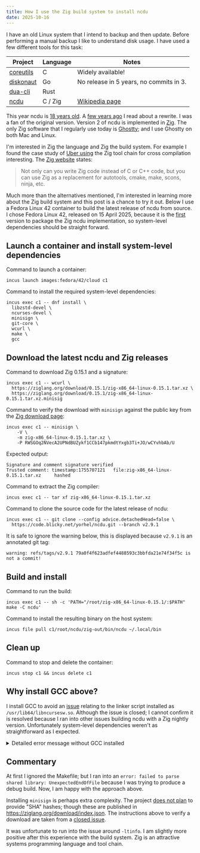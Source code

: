 ```yaml
---
title: How I use the Zig build system to install ncdu
date: 2025-10-16
---
```


<!--
Copyright 2025 Keith Maxwell
SPDX-License-Identifier: CC-BY-SA-4.0
-->

[does not plan]: https://github.com/ziglang/www.ziglang.org/issues/290
[closed issue]: https://github.com/ziglang/www.ziglang.org/issues/243
[spec]: https://src.fedoraproject.org/rpms/ncdu/blob/rawhide/f/ncdu.spec
[coreutils]: https://www.gnu.org/software/coreutils/
[diskonaut]: https://github.com/imsnif/diskonaut
[dua-cli]: https://github.com/Byron/dua-cli
[ncdu]: https://code.blicky.net/yorhel/ncdu/
[Wikipedia page]: https://en.wikipedia.org/wiki/Ncdu
[18 years old]: https://dev.yorhel.nl/ncdu/changes
[few years ago]: https://dev.yorhel.nl/doc/ncdu2
[Zig website]: https://ziglang.org/learn/why_zig_rust_d_cpp/
[first]: https://packages.fedoraproject.org/pkgs/ncdu/ncdu/
[Ghostty]: https://ghostty.org/
[Zig]: https://ziglang.org/
[Uber using]: https://www.uber.com/en-GB/blog/bootstrapping-ubers-infrastructure-on-arm64-with-zig/

I have an old Linux system that I intend to backup and then update. Before
performing a manual backup I like to understand disk usage. I have used a few
different tools for this task:

| Project     | Language | Notes                                   |
| ----------- | -------- | --------------------------------------- |
| [coreutils] | C        | Widely available!                       |
| [diskonaut] | Go       | No release in 5 years, no commits in 3. |
| [dua-cli]   | Rust     |                                         |
| [ncdu]      | C / Zig  | [Wikipedia page]                        |

This year ncdu is [18 years old]. A [few years ago] I read about a rewrite. I
was a fan of the original version. Version 2 of ncdu is implemented in [Zig].
The only Zig software that I regularly use today is [Ghostty]; and I use Ghostty
on both Mac and Linux.

I'm interested in Zig the language and Zig the build system. For example I found
the case study of [Uber using] the Zig tool chain for cross compilation
interesting. The [Zig website] states:

> Not only can you write Zig code instead of C or C++ code, but you can use Zig
> as a replacement for autotools, cmake, make, scons, ninja, etc.

Much more than the alternatives mentioned, I'm interested in learning more about
the Zig build system and this post is a chance to try it out. Below I use a
Fedora Linux 42 container to build the latest release of ncdu from source. I
chose Fedora Linux 42, released on 15 April 2025, because it is the [first]
version to package the Zig ncdu implementation, so system-level dependencies
should be straight forward.

## Launch a container and install system-level dependencies

Command to launch a container:

    incus launch images:fedora/42/cloud c1

Command to install the required system-level dependencies:

    incus exec c1 -- dnf install \
      libzstd-devel \
      ncurses-devel \
      minisign \
      git-core \
      wcurl \
      make \
      gcc

## Download the latest ncdu and Zig releases

Command to download Zig 0.15.1 and a signature:

    incus exec c1 -- wcurl \
      https://ziglang.org/download/0.15.1/zig-x86_64-linux-0.15.1.tar.xz \
      https://ziglang.org/download/0.15.1/zig-x86_64-linux-0.15.1.tar.xz.minisig

Command to verify the download with `minisign` against the public key from the
[Zig download page]:

    incus exec c1 -- minisign \
        -V \
        -m zig-x86_64-linux-0.15.1.tar.xz \
        -P RWSGOq2NVecA2UPNdBUZykf1CCb147pkmdtYxgb3Ti+JO/wCYvhbAb/U

[Zig download page]: https://ziglang.org/download/

Expected output:

    Signature and comment signature verified
    Trusted comment: timestamp:1755707121   file:zig-x86_64-linux-0.15.1.tar.xz     hashed

Command to extract the Zig compiler:

    incus exec c1 -- tar xf zig-x86_64-linux-0.15.1.tar.xz

Command to clone the source code for the latest release of ncdu:

    incus exec c1 -- git clone --config advice.detachedHead=false \
      https://code.blicky.net/yorhel/ncdu.git --branch v2.9.1

It is safe to ignore the warning below, this is displayed because `v2.9.1` is an
annotated git tag:

    warning: refs/tags/v2.9.1 79a0f4f623adfef4488593c3bbfda21e74f34f5c is not a commit!

## Build and install

Command to run the build:

    incus exec c1 -- sh -c 'PATH="/root/zig-x86_64-linux-0.15.1/:$PATH" make -C ncdu'

Command to install the resulting binary on the host system:

    incus file pull c1/root/ncdu/zig-out/bin/ncdu ~/.local/bin

## Clean up

Command to stop and delete the container:

    incus stop c1 && incus delete c1

## Why install GCC above?

I install GCC to avoid an [issue](https://github.com/ziglang/zig/issues/23849)
relating to the linker script installed as `/usr/lib64/libncursesw.so`. Although
the issue is closed; I cannot confirm it is resolved because I ran into other
issues building ncdu with a Zig nightly version. Unfortunately system-level
dependencies weren't as straightforward as I expected.

<details markdown=1>

<summary>Detailed error message without GCC installed</summary>

Output from make:

    make: Entering directory '/root/ncdu'
    zig build --release=fast -Dstrip
    install
    └─ install ncdu
       └─ compile exe ncdu ReleaseFast native 1 errors
    error: ld.lld: unable to find library -ltinfo
    error: the following command failed with 1 compilation errors:
    /root/zig-x86_64-linux-0.15.1/zig build-exe -D_DEFAULT_SOURCE -D_XOPEN_SOURCE=600 -lncursesw -ltinfo -lzstd -fstrip -OReleaseFast -Mroot=/root/ncdu/src/main.zig -lc --cache-dir .zig-cache --global-cache-dir /root/.cache/zig --name ncdu --zig-lib-dir /root/zig-x86_64-linux-0.15.1/lib/ --listen=-

    Build Summary: 0/3 steps succeeded; 1 failed
    install transitive failure
    └─ install ncdu transitive failure
       └─ compile exe ncdu ReleaseFast native 1 errors

    error: the following build command failed with exit code 1:
    .zig-cache/o/7ade27cbf6b5118e3c7fe0ce076f4a3f/build /root/zig-x86_64-linux-0.15.1/zig /root/zig-x86_64-linux-0.15.1/lib /root/ncdu .zig-cache /root/.cache/zig --seed 0x1af56ad3 -Z2b12229399a4fdd0 --release=fast -Dstrip
    make: *** [Makefile:20: release] Error 1
    make: Leaving directory '/root/ncdu

Contents of `/usr/lib64/libncursesw.so` as described in the issue report:

    INPUT(libncursesw.so.6 -ltinfo)

</details>

## Commentary

At first I ignored the Makefile; but I ran into an
`error: failed to parse shared library: UnexpectedEndOfFile` because I was
trying to produce a debug build. Now, I am happy with the approach above.

Installing `minisign` is perhaps extra complexity. The project [does not plan]
to provide "SHA" hashes; though these are published in
<https://ziglang.org/download/index.json>. The instructions above to verify a
download are taken from a [closed issue].

It was unfortunate to run into the issue around `-ltinfo`. I am slightly more
positive after this experience with the build system. Zig is an attractive
systems programming language and tool chain.
